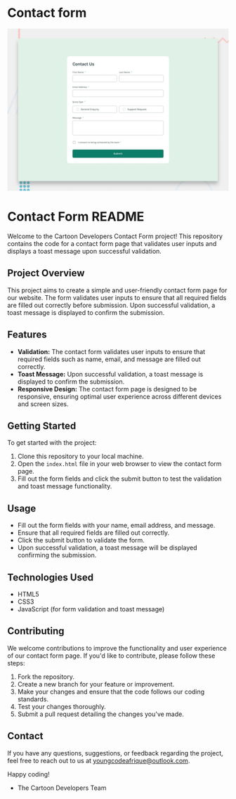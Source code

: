 # Contact form

![Design preview for the Contact form coding challenge](./design/desktop-preview.jpg)

# Contact Form  README

Welcome to the Cartoon Developers Contact Form project! This repository contains the code for a contact form page that validates user inputs and displays a toast message upon successful validation.

## Project Overview

This project aims to create a simple and user-friendly contact form page for our website. The form validates user inputs to ensure that all required fields are filled out correctly before submission. Upon successful validation, a toast message is displayed to confirm the submission.

## Features

- **Validation:** The contact form validates user inputs to ensure that required fields such as name, email, and message are filled out correctly.
- **Toast Message:** Upon successful validation, a toast message is displayed to confirm the submission.
- **Responsive Design:** The contact form page is designed to be responsive, ensuring optimal user experience across different devices and screen sizes.

## Getting Started

To get started with the project:

1. Clone this repository to your local machine.
2. Open the `index.html` file in your web browser to view the contact form page.
3. Fill out the form fields and click the submit button to test the validation and toast message functionality.

## Usage

- Fill out the form fields with your name, email address, and message.
- Ensure that all required fields are filled out correctly.
- Click the submit button to validate the form.
- Upon successful validation, a toast message will be displayed confirming the submission.

## Technologies Used

- HTML5
- CSS3
- JavaScript (for form validation and toast message)

## Contributing

We welcome contributions to improve the functionality and user experience of our contact form page. If you'd like to contribute, please follow these steps:

1. Fork the repository.
2. Create a new branch for your feature or improvement.
3. Make your changes and ensure that the code follows our coding standards.
4. Test your changes thoroughly.
5. Submit a pull request detailing the changes you've made.

## Contact

If you have any questions, suggestions, or feedback regarding the project, feel free to reach out to us at [youngcodeafrique@outlook.com](mailto:youngcodeafrique@outlook.com).

Happy coding!

- The Cartoon Developers Team

